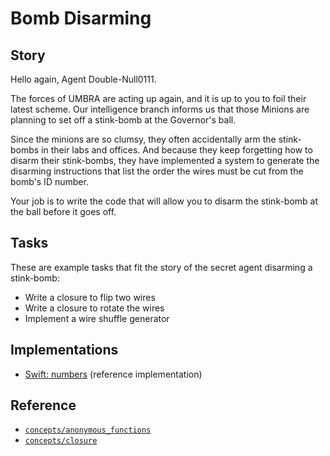 # Bomb Disarming

## Story

Hello again, Agent Double-Null0111.

The forces of UMBRA are acting up again, and it is up to you to foil their latest scheme. Our intelligence branch informs us that those Minions are planning to set off a stink-bomb at the Governor's ball.

Since the minions are so clumsy, they often accidentally arm the stink-bombs in their labs and offices. And because they keep forgetting how to disarm their stink-bombs, they have implemented a system to generate the disarming instructions that list the order the wires must be cut from the bomb's ID number.

Your job is to write the code that will allow you to disarm the stink-bomb at the ball before it goes off.

## Tasks

These are example tasks that fit the story of the secret agent disarming a stink-bomb:

- Write a closure to flip two wires
- Write a closure to rotate the wires
- Implement a wire shuffle generator

## Implementations

- [Swift: numbers][implementation-swift] (reference implementation)

## Reference

- [`concepts/anonymous_functions`][concepts-anonymous-functions]
- [`concepts/closure`][concepts-closures]

[concepts-closures]: https://github.com/exercism/v3/blob/main/reference/concepts/closures.md
[concepts-anonymous-functions]: https://github.com/exercism/v3/blob/main/reference/concepts/anonymous_functions.md
[implementation-swift]: https://github.com/exercism/swift/blob/main/exercises/concept/bomb-defuser/.docs/instructions.md
